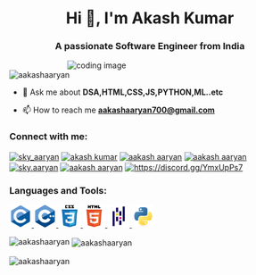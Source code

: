 
<h1 align="center">Hi 👋, I'm Akash Kumar</h1>
<h3 align="center">A passionate Software Engineer from India</h3>
<img align="right"alt="coding image" width="400" src="https://camo.githubusercontent.com/c1dcb74cc1c1835b1d716f5051499a2814c683c806b15f04b0eba492863703e9/68747470733a2f2f63646e2e6472696262626c652e636f6d2f75736572732f3733303730332f73637265656e73686f74732f363538313234332f6176656e746f2e676966">

<p align="left"> <img src="https://komarev.com/ghpvc/?username=aakashaaryan&label=Profile%20views&color=0e75b6&style=flat" alt="aakashaaryan" /> </p>

- 💬 Ask me about **DSA,HTML,CSS,JS,PYTHON,ML..etc**

- 📫 How to reach me **aakashaaryan700@gmail.com**

<h3 align="left">Connect with me:</h3>
<p align="left">
<a href="https://twitter.com/sky_aaryan" target="blank"><img align="center" src="https://raw.githubusercontent.com/rahuldkjain/github-profile-readme-generator/master/src/images/icons/Social/twitter.svg" alt="sky_aaryan" height="30" width="40" /></a>
<a href="https://www.linkedin.com/in/aakashaaryan1/" target="blank"><img align="center" src="https://raw.githubusercontent.com/rahuldkjain/github-profile-readme-generator/master/src/images/icons/Social/linked-in-alt.svg" alt="akash kumar" height="30" width="40" /></a>
<a href="https://kaggle.com/aakash aaryan" target="blank"><img align="center" src="https://raw.githubusercontent.com/rahuldkjain/github-profile-readme-generator/master/src/images/icons/Social/kaggle.svg" alt="aakash aaryan" height="30" width="40" /></a>
<a href="https://www.facebook.com/aakash.aaryan.718/" target="blank"><img align="center" src="https://raw.githubusercontent.com/rahuldkjain/github-profile-readme-generator/master/src/images/icons/Social/facebook.svg" alt="aakash aaryan" height="30" width="40" /></a>
<a href="https://instagram.com/sky.aaryan" target="blank"><img align="center" src="https://raw.githubusercontent.com/rahuldkjain/github-profile-readme-generator/master/src/images/icons/Social/instagram.svg" alt="sky.aaryan" height="30" width="40" /></a>
<a href="https://leetcode.com/Aakash_Aaryan/" target="blank"><img align="center" src="https://raw.githubusercontent.com/rahuldkjain/github-profile-readme-generator/master/src/images/icons/Social/leet-code.svg" alt="aakash aaryan" height="30" width="40" /></a>
<a href="https://discord.gg/https://discord.gg/YmxUpPs7" target="blank"><img align="center" src="https://raw.githubusercontent.com/rahuldkjain/github-profile-readme-generator/master/src/images/icons/Social/discord.svg" alt="https://discord.gg/YmxUpPs7" height="30" width="40" /></a>
</p>

<h3 align="left">Languages and Tools:</h3>
<p align="left"> <a href="https://www.cprogramming.com/" target="_blank" rel="noreferrer"> <img src="https://raw.githubusercontent.com/devicons/devicon/master/icons/c/c-original.svg" alt="c" width="40" height="40"/> </a> <a href="https://www.w3schools.com/cpp/" target="_blank" rel="noreferrer"> <img src="https://raw.githubusercontent.com/devicons/devicon/master/icons/cplusplus/cplusplus-original.svg" alt="cplusplus" width="40" height="40"/> </a> <a href="https://www.w3schools.com/css/" target="_blank" rel="noreferrer"> <img src="https://raw.githubusercontent.com/devicons/devicon/master/icons/css3/css3-original-wordmark.svg" alt="css3" width="40" height="40"/> </a> <a href="https://www.w3.org/html/" target="_blank" rel="noreferrer"> <img src="https://raw.githubusercontent.com/devicons/devicon/master/icons/html5/html5-original-wordmark.svg" alt="html5" width="40" height="40"/> </a> <a href="https://pandas.pydata.org/" target="_blank" rel="noreferrer"> <img src="https://raw.githubusercontent.com/devicons/devicon/2ae2a900d2f041da66e950e4d48052658d850630/icons/pandas/pandas-original.svg" alt="pandas" width="40" height="40"/> </a> <a href="https://www.python.org" target="_blank" rel="noreferrer"> <img src="https://raw.githubusercontent.com/devicons/devicon/master/icons/python/python-original.svg" alt="python" width="40" height="40"/> </a> </p>

<p><img align="left" src="https://github-readme-stats.vercel.app/api/top-langs?username=aakashaaryan&show_icons=true&locale=en&layout=compact" alt="aakashaaryan" /></p>

<p>&nbsp;<img align="center" src="https://github-readme-stats.vercel.app/api?username=aakashaaryan&show_icons=true&locale=en" alt="aakashaaryan" /></p>

<p><img align="center" src="https://github-readme-streak-stats.herokuapp.com/?user=aakashaaryan&" alt="aakashaaryan" /></p>
